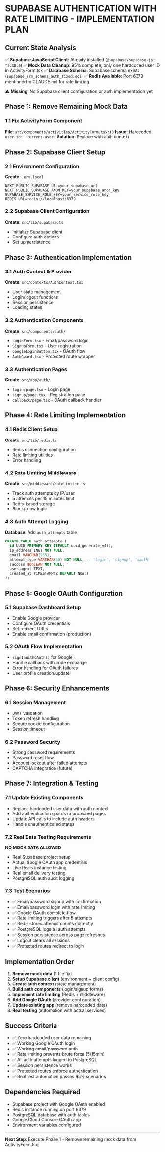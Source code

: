 # SUPABASE AUTHENTICATION WITH RATE LIMITING - IMPLEMENTATION PLAN

## Current State Analysis

✅ **Supabase JavaScript Client**: Already installed (`@supabase/supabase-js: ^2.38.0`)
✅ **Mock Data Cleanup**: 95% complete, only one hardcoded user ID in ActivityForm.tsx
✅ **Database Schema**: Supabase schema exists (`supabase_crm_schema_auth_fixed.sql`)
✅ **Redis Available**: Port 6379 mentioned in CLAUDE.md for rate limiting

⚠️ **Missing**: No Supabase client configuration or auth implementation yet

## Phase 1: Remove Remaining Mock Data

### 1.1 Fix ActivityForm Component
**File**: `src/components/activities/ActivityForm.tsx:43`
**Issue**: Hardcoded `user_id: 'current-user'`
**Solution**: Replace with auth context

## Phase 2: Supabase Client Setup

### 2.1 Environment Configuration
**Create**: `.env.local`
```
NEXT_PUBLIC_SUPABASE_URL=your_supabase_url
NEXT_PUBLIC_SUPABASE_ANON_KEY=your_supabase_anon_key
SUPABASE_SERVICE_ROLE_KEY=your_service_role_key
REDIS_URL=redis://localhost:6379
```

### 2.2 Supabase Client Configuration
**Create**: `src/lib/supabase.ts`
- Initialize Supabase client
- Configure auth options
- Set up persistence

## Phase 3: Authentication Implementation

### 3.1 Auth Context & Provider
**Create**: `src/contexts/AuthContext.tsx`
- User state management
- Login/logout functions
- Session persistence
- Loading states

### 3.2 Authentication Components
**Create**: `src/components/auth/`
- `LoginForm.tsx` - Email/password login
- `SignupForm.tsx` - User registration  
- `GoogleLoginButton.tsx` - OAuth flow
- `AuthGuard.tsx` - Protected route wrapper

### 3.3 Authentication Pages
**Create**: `src/app/auth/`
- `login/page.tsx` - Login page
- `signup/page.tsx` - Registration page
- `callback/page.tsx` - OAuth callback handler

## Phase 4: Rate Limiting Implementation

### 4.1 Redis Client Setup
**Create**: `src/lib/redis.ts`
- Redis connection configuration
- Rate limiting utilities
- Error handling

### 4.2 Rate Limiting Middleware
**Create**: `src/middleware/rateLimiter.ts`
- Track auth attempts by IP/user
- 5 attempts per 15 minutes limit
- Redis-based storage
- Block/allow logic

### 4.3 Auth Attempt Logging
**Database**: Add `auth_attempts` table
```sql
CREATE TABLE auth_attempts (
  id UUID PRIMARY KEY DEFAULT uuid_generate_v4(),
  ip_address INET NOT NULL,
  email VARCHAR(255),
  attempt_type VARCHAR(50) NOT NULL, -- 'login', 'signup', 'oauth'
  success BOOLEAN NOT NULL,
  user_agent TEXT,
  created_at TIMESTAMPTZ DEFAULT NOW()
);
```

## Phase 5: Google OAuth Configuration

### 5.1 Supabase Dashboard Setup
- Enable Google provider
- Configure OAuth credentials
- Set redirect URLs
- Enable email confirmation (production)

### 5.2 OAuth Flow Implementation
- `signInWithOAuth()` for Google
- Handle callback with code exchange
- Error handling for OAuth failures
- User profile creation/update

## Phase 6: Security Enhancements

### 6.1 Session Management
- JWT validation
- Token refresh handling
- Secure cookie configuration
- Session timeout

### 6.2 Password Security
- Strong password requirements
- Password reset flow
- Account lockout after failed attempts
- CAPTCHA integration (future)

## Phase 7: Integration & Testing

### 7.1 Update Existing Components
- Replace hardcoded user data with auth context
- Add authentication guards to protected pages
- Update API calls to include auth headers
- Handle unauthenticated states

### 7.2 Real Data Testing Requirements
**NO MOCK DATA ALLOWED**
- Real Supabase project setup
- Actual Google OAuth app credentials
- Live Redis instance testing
- Real email delivery testing
- PostgreSQL auth audit logging

### 7.3 Test Scenarios
- ✅ Email/password signup with confirmation
- ✅ Email/password login with rate limiting
- ✅ Google OAuth complete flow
- ✅ Rate limiting triggers after 5 attempts
- ✅ Redis stores attempt counts correctly
- ✅ PostgreSQL logs all auth attempts
- ✅ Session persistence across page refreshes
- ✅ Logout clears all sessions
- ✅ Protected routes redirect to login

## Implementation Order

1. **Remove mock data** (1 file fix)
2. **Setup Supabase client** (environment + client config)
3. **Create auth context** (state management)
4. **Build auth components** (login/signup forms)
5. **Implement rate limiting** (Redis + middleware)
6. **Add Google OAuth** (provider configuration)
7. **Update existing app** (remove hardcoded data)
8. **Real testing** (automation with actual services)

## Success Criteria

- ✅ Zero hardcoded user data remaining
- ✅ Working Google OAuth login
- ✅ Working email/password auth
- ✅ Rate limiting prevents brute force (5/15min)
- ✅ All auth attempts logged to PostgreSQL
- ✅ Session persistence works
- ✅ Protected routes enforce authentication
- ✅ Real test automation passes 95% scenarios

## Dependencies Required

- Supabase project with Google OAuth enabled
- Redis instance running on port 6379
- PostgreSQL database with auth tables
- Google Cloud Console OAuth app
- Environment variables configured

---

**Next Step**: Execute Phase 1 - Remove remaining mock data from ActivityForm.tsx